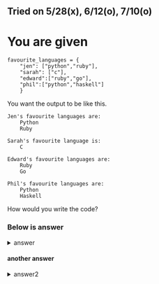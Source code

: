 Tried on 5/28(x), 6/12(o), 7/10(o)
---

# You are given 
```
favourite_languages = {
    "jen": ["python","ruby"],
    "sarah": ["c"],
    "edward":["ruby","go"],
    "phil":["python","haskell"]
    }
```
You want the output to be like this.
```
Jen's favourite languages are: 
	Python
	Ruby

Sarah's favourite language is: 
	C

Edward's favourite languages are: 
	Ruby
	Go

Phil's favourite languages are: 
	Python
	Haskell
```

How would you write the code?

### Below is answer
<details>
  <summary>answer</summary>

  ```py
  for a,x in favourite_languages.items():
      if len(x) != 1:
          print(f"\n{a.title()}'s favourite languages are: ")
      else:
          print(f"\n{a.title()}'s favourite language is: ")
      for each in x:
          print(f"\t{each.title()}")
  ```
</details>

#### another answer

<details>
  <summary>answer2</summary>
	
  ```py
  for a in favourite_languages:
    
      if len(favourite_languages[a]) != 1:
          print(f"\n{a.title()}'s favourite languages are : ")
      else:
          print(f"\n{a.title()}'s favourite language is : ")
      for each_value in favourite_languages[a]:
          print(f"\t{each_value.title()}")
  ```
</details>
